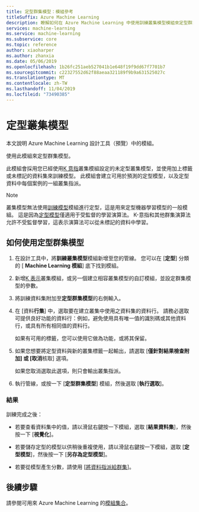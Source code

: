 ```yaml
---
title: 定型群集模型：模組參考
titleSuffix: Azure Machine Learning
description: 瞭解如何在 Azure Machine Learning 中使用訓練叢集模型模組來定型群集模型。
services: machine-learning
ms.service: machine-learning
ms.subservice: core
ms.topic: reference
author: xiaoharper
ms.author: zhanxia
ms.date: 05/06/2019
ms.openlocfilehash: 1b26fc251aeb527041b1e648f19f9dd67f7701b7
ms.sourcegitcommit: c22327552d62f88aeaa321189f9b9a631525027c
ms.translationtype: MT
ms.contentlocale: zh-TW
ms.lasthandoff: 11/04/2019
ms.locfileid: "73490385"
---
```

# <a name="train-clustering-model"></a>定型叢集模型

本文說明 Azure Machine Learning 設計工具（預覽）中的模組。

使用此模組來定型群集模型。

此模組會採用您已經使用[K 意指](k-means-clustering.md)叢集模組設定的未定型叢集模型，並使用加上標籤或未標記的資料集來訓練模型。 此模組會建立可用於預測的定型模型，以及定型資料中每個案例的一組叢集指派。

> [!NOTE]
> 叢集模型無法使用[訓練模型](train-model.md)模組進行定型，這是用來定型機器學習模型的一般模組。 這是因為[定型模型](train-model.md)僅適用于受監督的學習演算法。 K-意指和其他群集演算法允許不受監督學習，這表示演算法可以從未標記的資料中學習。  
  
## <a name="how-to-use-train-clustering-model"></a>如何使用定型群集模型  

1.  在設計工具中，將**訓練叢集模型**模組新增至您的管線。 您可以在 [**定型**] 分類的 [ **Machine Learning 模組**] 底下找到模組。  
  
2. 新增[K 表示](k-means-clustering.md)叢集模組，或另一個建立相容叢集模型的自訂模組，並設定群集模型的參數。  
    
3.  將訓練資料集附加至**定型群集模型**的右側輸入。
  
5.  在 [資料**行集**] 中，選取要在建立叢集中使用之資料集的資料行。 請務必選取可提供良好功能的資料行：例如，避免使用具有唯一值的識別碼或其他資料行，或具有所有相同值的資料行。

    如果有可用的標籤，您可以使用它做為功能，或將其保留。  
  
6. 如果您想要將定型資料與新的叢集標籤一起輸出，請選取 [**僅針對結果檢查附加] 或 [取消**核取] 選項。

    如果您取消選取此選項，則只會輸出叢集指派。 

7. 執行管線，或按一下 [**定型群集模型**] 模組，然後選取 [**執行選取**]。  
  
### <a name="results"></a>結果

訓練完成之後：


+  若要查看資料集中的值，請以滑鼠右鍵按一下模組，選取 [**結果資料集**]，然後按一下 [**視覺化**]。

+ 若要儲存定型的模型以供稍後重複使用，請以滑鼠右鍵按一下模組，選取 [**定型模型**]，然後按一下 [**另存為定型模型**]。

+ 若要從模型產生分數，請使用 [[將資料指派給群集](assign-data-to-clusters.md)]。



## <a name="next-steps"></a>後續步驟

請參閱可用來 Azure Machine Learning 的[模組集合](module-reference.md)。 